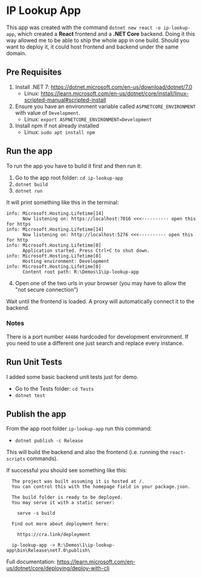# IP Lookup App

This app was created with the command `dotnet new react -o ip-lookup-app`, which created a **React** frontend and a **.NET Core** backend.
Doing it this way allowed me to be able to ship the whole app in one build. Should you want to deploy it, it could host frontend and backend under the same domain.

## Pre Requisites

1. Install .NET 7: https://dotnet.microsoft.com/en-us/download/dotnet/7.0
   - Linux: https://learn.microsoft.com/en-us/dotnet/core/install/linux-scripted-manual#scripted-install
2. Ensure you have an environment variable called `ASPNETCORE_ENVIRONMENT` with value of `Development`.
   - Linux: `export ASPNETCORE_ENVIRONMENT=Development`
3. Install npm if not already installed
   - Linux: `sudo apt install npm`

## Run the app

To run the app you have to build it first and then run it:

1. Go to the app root folder: `cd ip-lookup-app`
2. `dotnet build`
3. `dotnet run`

It will print something like this in the terminal:

```
info: Microsoft.Hosting.Lifetime[14]
      Now listening on: https://localhost:7016 <<<---------- open this for https
info: Microsoft.Hosting.Lifetime[14]
      Now listening on: http://localhost:5276 <<<---------- open this for http
info: Microsoft.Hosting.Lifetime[0]
      Application started. Press Ctrl+C to shut down.
info: Microsoft.Hosting.Lifetime[0]
      Hosting environment: Development
info: Microsoft.Hosting.Lifetime[0]
      Content root path: R:\Demos\1\ip-lookup-app
```

4. Open one of the two urls in your browser (you may have to allow the "not secure connection")

Wait until the frontend is loaded. A proxy will automatically connect it to the backend.

### Notes

There is a port number `44486` hardcoded for development environment. If you need to use a different one just search and replace every instance.

## Run Unit Tests

I added some basic backend unit tests just for demo.

- Go to the Tests folder: `cd Tests`
- `dotnet test`

## Publish the app

From the app root folder `ip-lookup-app` run this command:

- `dotnet publish -c Release`

This will build the backend and also the frontend (i.e. running the `react-scripts` commands).

If successful you should see something like this:

```
  The project was built assuming it is hosted at /.
  You can control this with the homepage field in your package.json.

  The build folder is ready to be deployed.
  You may serve it with a static server:

    serve -s build

  Find out more about deployment here:

    https://cra.link/deployment

  ip-lookup-app -> R:\Demos\1\ip-lookup-app\bin\Release\net7.0\publish\
```

Full documentation: https://learn.microsoft.com/en-us/dotnet/core/deploying/deploy-with-cli
